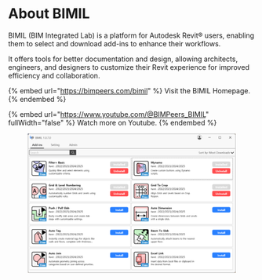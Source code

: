 # About BIMIL

BIMIL (BIM Integrated Lab) is a platform for Autodesk Revit® users, enabling them to select and download add-ins to enhance their workflows.

It offers tools for better documentation and design, allowing architects, engineers, and designers to customize their Revit experience for improved efficiency and collaboration.

{% embed url="https://bimpeers.com/bimil" %}
Visit the BIMIL Homepage.&#x20;
{% endembed %}

{% embed url="https://www.youtube.com/@BIMPeers_BIMIL" fullWidth="false" %}
Watch more on Youtube.
{% endembed %}

<figure><img src=".gitbook/assets/image (1) (1) (1) (1) (1) (1) (1).png" alt=""><figcaption></figcaption></figure>
